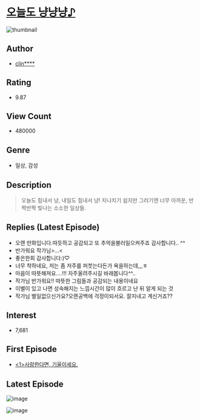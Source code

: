 # [오늘도 냥냥냥♪](https://comic.naver.com/bestChallenge/list?titleId=469363)
![thumbnail](https://image-comic.pstatic.net/user_contents_data/challenge_comic/2017/06/26/229541/thumbnail_title_clinky85_003354_.jpg)

## Author
- [clin****](https://comic.naver.com/artistTitle?id=229541)

## Rating
- 9.87

## View Count
- 480000

## Genre
- 일상, 감성

## Description
> 오늘도 힘내서 냥, 내일도 힘내서 냥! 지나치기 쉽지만 그러기엔 너무 아까운, 반짝반짝 빛나는 소소한 일상들.

## Replies (Latest Episode)
- 오랜 만화입니다.따듯하고 공감되고 또 추억을불러일으켜주죠 감사합니다.. ^^
- 반가워요 작가님>...<
- 좋은한회 감사합니다:)♡
- 너무 착하네요, 저는 좀 저주를 퍼붓는다든가 욕을하는데,,,ㅎ
- 마음이 따뜻해져요....!!! 자주올려주시길 바래봅니다^^..
- 작가님 반가워요!! 따뜻한 그림들과 공감되는 내용이네요
- 이별이 있고 나면 성숙해지는 느낌시간이 많이 흐르고 난 뒤 알게 되는 것
- 작가님 별일없으신가요?오랜공백에 걱정이되서요. 잘지내고 계신거죠??

## Interest
- 7,681

## First Episode
- [<1>사랑한다면, 기울이세요.](https://comic.naver.com/bestChallenge/detail?titleId=469363&no=1)

## Latest Episode
![image](https://image-comic.pstatic.net/user_contents_data/challenge_comic/2022/03/04/229541/upload_3546083553550021430.jpeg)

![image](https://image-comic.pstatic.net/user_contents_data/challenge_comic/2022/03/04/229541/upload_4122589587609498724.jpeg)
